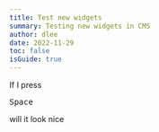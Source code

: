 ```yaml
---
title: Test new widgets
summary: Testing new widgets in CMS
author: dlee
date: 2022-11-29
toc: false
isGuide: true
---
```

If I press

<kbd>Space</kbd>

will it look nice